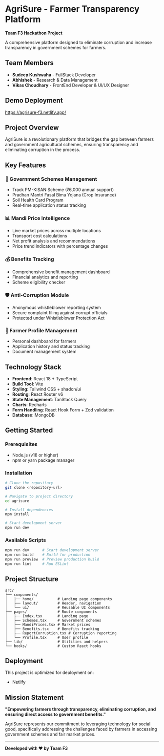 # AgriSure - Farmer Transparency Platform

**Team F3 Hackathon Project**

A comprehensive platform designed to eliminate corruption and increase transparency in government schemes for farmers.

## Team Members

- **Sudeep Kushwaha** - FullStack Developer
- **Abhishek** - Research & Data Management
- **Vikas Choudhary** - FrontEnd Developer & UI/UX Designer 


## Demo Deployment

https://agrisure-f3.netlify.app/


## Project Overview

AgriSure is a revolutionary platform that bridges the gap between farmers and government agricultural schemes, ensuring transparency and eliminating corruption in the process.

## Key Features

### 🌾 Government Schemes Management
- Track PM-KISAN Scheme (₹6,000 annual support)
- Pradhan Mantri Fasal Bima Yojana (Crop Insurance)
- Soil Health Card Program
- Real-time application status tracking

### 📊 Mandi Price Intelligence
- Live market prices across multiple locations
- Transport cost calculations
- Net profit analysis and recommendations
- Price trend indicators with percentage changes

### 💰 Benefits Tracking
- Comprehensive benefit management dashboard
- Financial analytics and reporting
- Scheme eligibility checker

### 🛡️ Anti-Corruption Module
- Anonymous whistleblower reporting system
- Secure complaint filing against corrupt officials
- Protected under Whistleblower Protection Act

### 👤 Farmer Profile Management
- Personal dashboard for farmers
- Application history and status tracking
- Document management system

## Technology Stack

- **Frontend**: React 18 + TypeScript
- **Build Tool**: Vite
- **Styling**: Tailwind CSS + shadcn/ui
- **Routing**: React Router v6
- **State Management**: TanStack Query
- **Charts**: Recharts
- **Form Handling**: React Hook Form + Zod validation
- **Database**: MongoDB

## Getting Started

### Prerequisites
- Node.js (v18 or higher)
- npm or yarn package manager

### Installation

```bash
# Clone the repository
git clone <repository-url>

# Navigate to project directory
cd agrisure

# Install dependencies
npm install

# Start development server
npm run dev
```

### Available Scripts

```bash
npm run dev      # Start development server
npm run build    # Build for production
npm run preview  # Preview production build
npm run lint     # Run ESLint
```

## Project Structure

```
src/
├── components/
│   ├── home/           # Landing page components
│   ├── layout/         # Header, navigation
│   └── ui/             # Reusable UI components
├── pages/              # Route components
│   ├── Index.tsx       # Landing page
│   ├── Schemes.tsx     # Government schemes
│   ├── MandiPrices.tsx # Market prices
│   ├── Benefits.tsx    # Benefits tracking
│   ├── ReportCorruption.tsx # Corruption reporting
│   └── Profile.tsx     # User profile
├── lib/                # Utilities and helpers
└── hooks/              # Custom React hooks
```

## Deployment

This project is optimized for deployment on:
- Netlify  


## Mission Statement

**"Empowering farmers through transparency, eliminating corruption, and ensuring direct access to government benefits."**

AgriSure represents our commitment to leveraging technology for social good, specifically addressing the challenges faced by farmers in accessing government schemes and fair market prices.

---

**Developed with ❤️ by Team F3**
